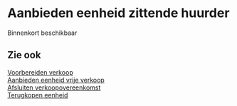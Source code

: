 # Aanbieden eenheid zittende huurder

Binnenkort beschikbaar

## Zie ook

[Voorbereiden verkoop](../Voorbereiden-verkoop/)  
[Aanbieden eenheid vrije verkoop](../Aanbieden-eenheid-vrije-verkoop/)  
[Afsluiten verkoopovereenkomst](../Afsluiten-verkoopovereenkomst/)  
[Terugkopen eenheid](../Terugkopen-eenheid/)
